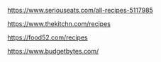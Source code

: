 https://www.seriouseats.com/all-recipes-5117985  

https://www.thekitchn.com/recipes  

https://food52.com/recipes

https://www.budgetbytes.com/
